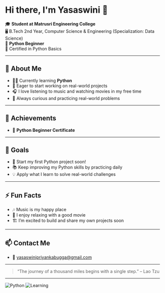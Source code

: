 # Hi there, I'm Yasaswini 👋

🎓 **Student at Matrusri Engineering College**  
🖥️ B.Tech 2nd Year, Computer Science & Engineering (Specialization: Data Science)  
🐍 **Python Beginner**  
🏅 Certified in Python Basics

---

## 🌱 About Me

- 🧑‍💻 Currently learning **Python**
- 🚀 Eager to start working on real-world projects
- 🎧 I love listening to music and watching movies in my free time
- 🧩 Always curious and practicing real-world problems

---

## 📜 Achievements

- 📄 **Python Beginner Certificate**

---

## 🎯 Goals

- 🌟 Start my first Python project soon!
- 📚 Keep improving my Python skills by practicing daily
- 💡 Apply what I learn to solve real-world challenges

---

## ⚡ Fun Facts

- 🎶 Music is my happy place
- 🍿 I enjoy relaxing with a good movie
- 🏗️ I’m excited to build and share my own projects soon

---

## 📫 Contact Me

- 📧 yasaswinipriyankabugga@gmail.com

---

> “The journey of a thousand miles begins with a single step.” – Lao Tzu

---

![Python](https://img.shields.io/badge/Python-Beginner-blue?logo=python)
![Learning](https://img.shields.io/badge/learning-in%20progress-yellow)
